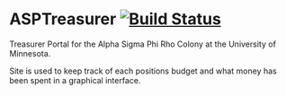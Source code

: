 ASPTreasurer [![Build Status](https://travis-ci.org/mjcuva/ASPTreasurer.svg?branch=PROD)](https://travis-ci.org/mjcuva/ASPTreasurer)
============

Treasurer Portal for the Alpha Sigma Phi Rho Colony at the University of Minnesota. 

Site is used to keep track of each positions budget and what money has been spent in a graphical interface.

